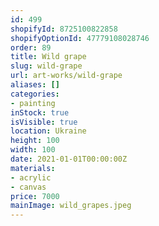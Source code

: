 ```yaml
---
id: 499
shopifyId: 8725100822858
shopifyOptionId: 47779108028746
order: 89
title: Wild grape
slug: wild-grape
url: art-works/wild-grape
aliases: []
categories:
- painting
inStock: true
isVisible: true
location: Ukraine
height: 100
width: 100
date: 2021-01-01T00:00:00Z
materials:
- acrylic
- canvas
price: 7000
mainImage: wild_grapes.jpeg
---
```


